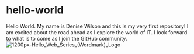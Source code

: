# hello-world
Hello World. 
My name is Denise Wilson and this is my very first repository!
I am excited about the road ahead as I explore the world of IT.
I look forward to what is to come as I join the GitHub community. 
![1200px-Hello_Web_Series_(Wordmark)_Logo](https://user-images.githubusercontent.com/122700584/212563315-c8e477f9-01d4-47f3-beaf-c9006a8ea752.png)

